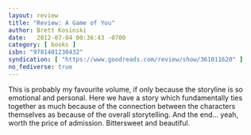 ```yaml
---
layout: review
title: "Review: A Game of You"
author: Brett Kosinski
date:   2012-07-04 00:36:43 -0700
category: [ books ]
isbn: "9781401230432"
syndication: [ "https://www.goodreads.com/review/show/361011620" ]
no_fediverse: true
---
```


This is probably my favourite volume, if only because the storyline is so emotional and personal. Here we have a story which fundamentally ties together as much because of the connection between the characters themselves as because of the overall storytelling. And the end... yeah, worth the price of admission. Bittersweet and beautiful.
